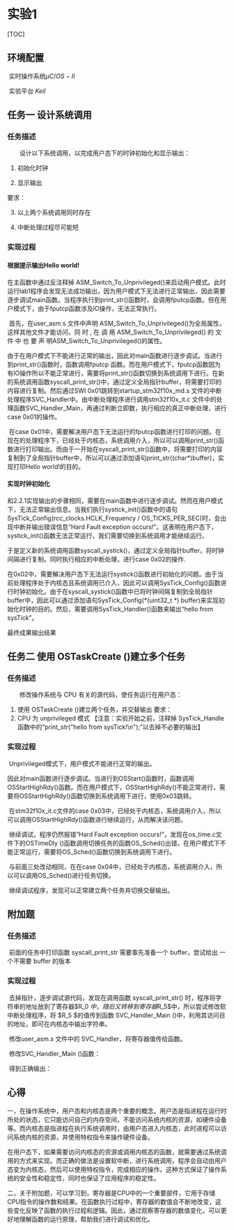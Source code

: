 

# 实验1




[TOC]



## 环境配置

​       实时操作系统$μC/OS-II$

​       实验平台 $Keil$

## 任务一  设计系统调用

### 任务描述

　　设计以下系统调用，以完成用户态下的时钟初始化和显示输出：
1. 初始化时钟

2. 显示输出

  要求：

3. 以上两个系统调用同时存在

4. 中断处理过程尽可能短

### 实现过程

#### 根据提示输出Hello world!

   在主函数中通过反注释掉 ASM_Switch_To_Unprivileged()来启动用户模式。此时运行lab1程序会发现无法成功输出，因为用户模式下无法进行正常输出，因此需要逐步调试main函数。当程序执行到print_str()函数时，会调用fputcp函数。但在用户模式下，由于fputcp函数涉及IO操作，无法正常执行。



​     首先，在user_asm.s 文件中声明 ASM_Switch_To_Unprivileged()为全局属性，这样其他文件才能访问，同 时 , 在 调 用 ASM_Switch_To_Unprivileged() 的 文 件 中 也 要 声 明ASM_Switch_To_Unprivileged()的属性。



​      由于在用户模式下不能进行正常的输出，因此对main函数进行逐步调试。当进行到print_str()函数时，函数调用fputcp 函数。而在用户模式下，fputcp函数因为有IO操作所以不能正常进行，需要将print_str()函数切换到系统调用下进行。在新的系统调用函数syscall_print_str()中，通过定义全局指针buffer，将需要打印的内容进行复制。然后通过SWI 0x01跳转到startup_stm32f10x_md.s 文件的中断处理程序SVC_Handler中。由中断处理程序进行调用stm32f10x_it.c 文件中的处理函数SVC_Handler_Main，再通过判断立即数，执行相应的真正中断处理，进行case 0x01的操作。



​      在case 0x01中，需要解决用户态下无法运行的fputcp函数进行打印的问题。在现在的处理程序下，已经处于内核态，系统调用介入，所以可以调用print_str()函数进行打印输出。而由于一开始在syscall_print_str()函数中，将需要打印的内容复制到了全局指针buffer中，所以可以通过添加语句print_str((char*)buffer)，实现打印Hello world!的目的。

  

#### 实现时钟初始化

​       和2.2.1实现输出的步骤相同，需要在main函数中进行逐步调试。然而在用户模式下，无法正常输出信息。当我们执行systick_init()函数中的语句SysTick_Config(rcc_clocks.HCLK_Frequency / OS_TICKS_PER_SEC)时，会出现中断并输出错误信息“Hard Fault exception occurs!”。这表明在用户态下，systick_init()函数无法正常运行，我们需要切换到系统调用才能继续运行。

​       于是定义新的系统调用函数syscall_systick()，通过定义全局指针buffer，将时钟间隔进行复制。同时执行相应的中断处理，进行case 0x02的操作.



​    在0x02中，需要解决用户态下无法运行systick()函数进行初始化的问题。由于当前处理程序处于内核态且系统调用已介入，因此可以调用SysTick_Config()函数进行时钟初始化。由于在syscall_systick()函数中已将时钟间隔复制到全局指针buffer中，因此可以通过添加语句SysTick_Config(*(uint32_t *) buffer)来实现初始化时钟的目的。然后，需要调用SysTick_Handler()函数来输出“hello from sysTick”。



最终成果输出结果





## 任务二 使用 OSTaskCreate ()建立多个任务

### 任务描述

　　修改操作系统与 CPU 有关的源代码，使任务运行在用户态：
1. 使用 OSTaskCreate ()建立两个任务，并交替输出
要求：
1. CPU 为 unprivileged 模式
【注意：实验开始之前，注释掉 SysTick_Handle 函数中的“print_str("hello from
sysTick!\n");”以去掉不必要的输出】

### 实现过程

​     Unprivileged模式下，用户模式不能进行正常的输出。

​     因此对main函数进行逐步调试。当进行到OSStart()函数时，函数调用OSStartHighRdy()函数。而在用户模式下，OSStartHighRdy()不能正常进行，需要将OSStartHighRdy()函数切换到系统调用下进行，使用0x03跳转。

​      在stm32f10x_it.c文件的case 0x03中，已经处于内核态，系统调用介入，所以可以调用OSStartHighRdy()函数进行继续运行，从而解决该问题。



​     继续调试，程序仍然报错“Hard Fault exception occurs!”，发现在os_time.c文件下的OSTimeDly ()函数调用切换任务的函数OS_Sched()出错，在用户模式下不能正常运行，需要将OS_Sched()函数切换到系统调用下进行。



​      与前面三处改动相同，在在case 0x04中，已经处于内核态，系统调用介入，所以可以调用OS_Sched()进行任务切换。



​       继续调试程序，发现可以正常建立两个任务并切换交替输出。

 



## 附加题

### 任务描述

​     前面的任务中打印函数 syscall_print_str 需要事先准备一个 buffer，尝试给出
一个不需要 buffer 的版本 

  ### 实现过程

​        去掉指针，逐步调试源代码，发现在调用函数 syscall_print_str() 时，程序将字符串的地址放到了寄存器$R_0 $中，随后又转移到寄存器$R_5$中，所以尝试修改软中断处理程序，将 $R_5 $的值传到函数 SVC_Handler_Main ()中，利用其访问目的地址，即可在内核态中输出字符串。

​        修改user_asm.s 文件中的 SVC_Handler，将寄存器值传给函数。

​       修改SVC_Handler_Main ()函数：

​       得到正确输出：



## 心得

​     一，在操作系统中，用户态和内核态是两个重要的概念。用户态是指进程在运行时所处的状态，它只能访问自己的内存空间，不能访问系统内核的资源，如硬件设备等。而内核态是指进程在执行系统调用时，由用户态进入内核态，此时进程可以访问系统内核的资源，并使用特权指令来操作硬件设备。

​      在用户态下，如果需要访问内核态的资源或调用内核态的函数，就需要通过系统调用的方式来实现。而正确的做法是设置软中断，进行系统调用，程序会自动由用户态变为内核态，然后可以使用特权指令，完成相应的操作。这种方式保证了操作系统的安全性和稳定性，同时也保证了应用程序的稳定性。

​     二，关于附加题，可以学习到，寄存器是CPU中的一个重要部件，它用于存储CPU指令的操作数和结果。在函数执行过程中，寄存器的数值会不断地改变，这些变化反映了函数的执行过程和逻辑。因此，通过观察寄存器的数值变化，可以更好地理解函数的运行原理，帮助我们进行调试和优化。

